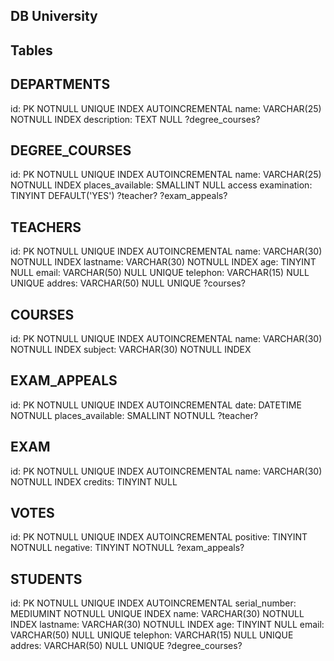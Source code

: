## DB University

## Tables

## DEPARTMENTS

id: PK NOTNULL UNIQUE INDEX AUTOINCREMENTAL
name: VARCHAR(25) NOTNULL INDEX
description: TEXT NULL
?degree_courses?

## DEGREE_COURSES

id: PK NOTNULL UNIQUE INDEX AUTOINCREMENTAL
name: VARCHAR(25) NOTNULL INDEX
places_available: SMALLINT NULL
access examination: TINYINT DEFAULT('YES')
?teacher?
?exam_appeals?

## TEACHERS

id: PK NOTNULL UNIQUE INDEX AUTOINCREMENTAL
name: VARCHAR(30) NOTNULL INDEX
lastname: VARCHAR(30) NOTNULL INDEX
age: TINYINT NULL
email: VARCHAR(50) NULL UNIQUE
telephon: VARCHAR(15) NULL UNIQUE
addres: VARCHAR(50) NULL UNIQUE
?courses?

## COURSES

id: PK NOTNULL UNIQUE INDEX AUTOINCREMENTAL
name: VARCHAR(30) NOTNULL INDEX
subject: VARCHAR(30) NOTNULL INDEX

## EXAM_APPEALS

id: PK NOTNULL UNIQUE INDEX AUTOINCREMENTAL
date: DATETIME NOTNULL
places_available: SMALLINT NOTNULL
?teacher?

## EXAM

id: PK NOTNULL UNIQUE INDEX AUTOINCREMENTAL
name: VARCHAR(30) NOTNULL INDEX
credits: TINYINT NULL

## VOTES

id: PK NOTNULL UNIQUE INDEX AUTOINCREMENTAL
positive: TINYINT NOTNULL
negative: TINYINT NOTNULL
?exam_appeals?

## STUDENTS

id: PK NOTNULL UNIQUE INDEX AUTOINCREMENTAL
serial_number: MEDIUMINT NOTNULL UNIQUE INDEX
name: VARCHAR(30) NOTNULL INDEX
lastname: VARCHAR(30) NOTNULL INDEX
age: TINYINT NULL
email: VARCHAR(50) NULL UNIQUE
telephon: VARCHAR(15) NULL UNIQUE
addres: VARCHAR(50) NULL UNIQUE
?degree_courses?
